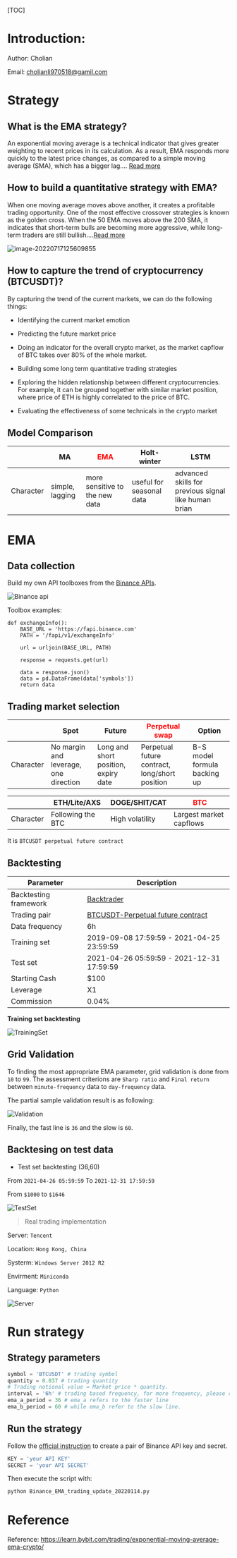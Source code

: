 [TOC]

# Introduction:

Author: Cholian

Email: cholianli970518@gamil.com

# Strategy

## What is the EMA strategy?

An exponential moving average is a technical indicator that gives greater weighting to recent prices in its calculation. As a result, EMA responds more quickly to the latest price changes, as compared to a simple moving average (SMA), which has a bigger lag.... [Read more](https://learn.bybit.com/trading/exponential-moving-average-ema-crypto/)

## How to build a quantitative strategy with EMA?

When one moving average moves above another, it creates a profitable trading opportunity. One of the most effective crossover strategies is known as the golden cross. When the 50 EMA moves above the 200 SMA, it indicates that short-term bulls are becoming more aggressive, while long-term traders are still bullish....[Read more](https://learn.bybit.com/trading/exponential-moving-average-ema-crypto/)

![image-20220717125609855](assets/image-20220717125609855.png)

## How to capture the trend of cryptocurrency (BTCUSDT)?


By capturing the trend of the current markets, we can do the following things:

* Identifying the current market emotion

* Predicting the future market price

* Doing an indicator for the overall crypto market, as the market capflow of BTC takes over 80% of the whole market.

* Building some long term quantitative trading strategies

* Exploring the hidden relationship between different cryptocurrencies. For example, it can be grouped together with similar market position, where price of ETH is highly correlated to the price of BTC.

* Evaluating the effectiveness of some technicals in the crypto market

## Model Comparison


| | MA | <font color = 'red'>EMA</font> | Holt-winter | LSTM |
| ---- | ----------- | ----------- | ----------- | ----------- | 
| Character | simple, lagging | more sensitive to the new data | useful for seasonal data | advanced skills for previous signal like human brian|

# EMA

## Data collection

Build my own API toolboxes from the [Binance APIs](https://binance-docs.github.io/apidocs/spot/en/).

![Binance api](./doc/Binanceapi.png)

Toolbox examples:

```
def exchangeInfo():
    BASE_URL = 'https://fapi.binance.com'
    PATH = '/fapi/v1/exchangeInfo'
    
    url = urljoin(BASE_URL, PATH)
    
    response = requests.get(url)

    data = response.json()
    data = pd.DataFrame(data['symbols'])
    return data
```

## Trading market selection

| | Spot | Future | <font color = 'red'>Perpetual swap </font>| Option |
| ---- | ----------- | ----------- | ----------- | ----------- | 
| Character | No margin and leverage, one direction | Long and short position, expiry date | Perpetual future contract, long/short position | B-S model formula backing up |


| | ETH/Lite/AXS | DOGE/SHIT/CAT | <font color = 'red'>BTC</font>| 
| ---- | ----------- | ----------- | ----------- |
| Character | Following the BTC | High volatility | Largest market capflows|

It is `BTCUSDT perpetual future contract`

## Backtesting

| Parameter | Description |
| ----------- | ----------- |
| Backtesting framework | [Backtrader](https://www.backtrader.com) |
| Trading pair | [BTCUSDT-Perpetual future contract](https://www.binance.com/en/futures/BTCUSDT) |
| Data frequency | 6h|
| Training set | 2019-09-08 17:59:59 - 2021-04-25 23:59:59 |
| Test set | 2021-04-26 05:59:59 - 2021-12-31 17:59:59|
| Starting Cash | $100|
| Leverage | X1|
| Commission | 0.04%|

**Training set backtesting**

![TrainingSet](./doc/TrainingSet.png)

## Grid Validation

To finding the most appropriate EMA parameter, grid validation is done from `10` to `99`. The assessment criterions are `Sharp ratio` and `Final return` between `minute-frequency` data to `day-frequency` data. 

The partial sample validation result is as following:

![Validation](./doc/6Validation.png)

Finally, the fast line is `36` and the slow is `60`.

## Backtesing on test data

* Test set backtesting (36,60)

From `2021-04-26 05:59:59` To `2021-12-31 17:59:59`

From `$1000` to `$1646`

![TestSet](./doc/TestSet.png)

> Real trading implementation

Server: `Tencent`

Location: `Hong Kong, China`

Systerm: `Windows Server 2012 R2`

Envirment: `Miniconda`

Language: `Python`

![Server](./doc/Server.png)

# Run strategy

## Strategy parameters

```python
symbol = 'BTCUSDT' # trading symbol
quantity = 0.037 # trading quantity
# Trading notional value = Market price * quantity.
interval = '6h' # trading based frequency, for more frequency, please refer to the [Binance API doc](https://binance-docs.github.io/apidocs/spot/en/#change-log)
ema_a_period = 36 # ema_a refers to the faster line
ema_b_period = 60 # while ema_b refer to the slow line.
```

## Run the strategy

Follow the [official instruction](https://www.binance.com/en/support/faq/360002502072) to create a pair of Binance API key and secret.

```python
KEY = 'your API KEY'
SECRET = 'your API SECRET'
```

Then execute the script with:

```bash
python Binance_EMA_trading_update_20220114.py
```

# Reference

Reference: https://learn.bybit.com/trading/exponential-moving-average-ema-crypto/
